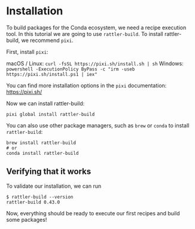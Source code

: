 # Installation

To build packages for the Conda ecosystem, we need a recipe execution tool. 
In this tutorial we are going to use `rattler-build`. To install rattler-build, we recommend `pixi`.

First, install `pixi`:

macOS / Linux: `curl -fsSL https://pixi.sh/install.sh | sh`
Windows: `powershell -ExecutionPolicy ByPass -c "irm -useb https://pixi.sh/install.ps1 | iex"`

You can find more installation options in the `pixi` documentation: https://pixi.sh/

Now we can install rattler-build:

```
pixi global install rattler-build
```

You can also use other package managers, such as `brew` or `conda` to install `rattler-build`:

```
brew install rattler-build
# or
conda install rattler-build
```

## Verifying that it works

To validate our installation, we can run

```
$ rattler-build --version
rattler-build 0.43.0
```

Now, everything should be ready to execute our first recipes and build some packages!